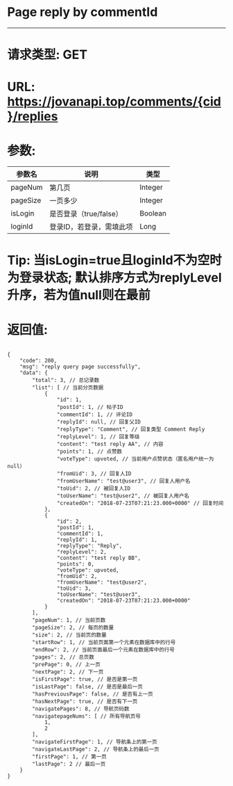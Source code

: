 # Page reply by commentId
---
# 请求类型: GET
# URL: https://jovanapi.top/comments/{cid}/replies
# 参数:
参数名 | 说明                   | 类型
----- |----------------------- | ----
pageNum | 第几页   | Integer
pageSize  | 一页多少        | Integer
isLogin   | 是否登录（true/false） | Boolean
loginId   | 登录ID，若登录，需填此项 | Long
# Tip: 当isLogin=true且loginId不为空时为登录状态; 默认排序方式为replyLevel升序，若为值null则在最前
# 返回值:
<pre><code>
{
    "code": 200,
    "msg": "reply query page successfully",
    "data": {
        "total": 3, // 总记录数
        "list": [ // 当前分页数据
            {
                "id": 1,
                "postId": 1, // 帖子ID
                "commentId": 1, // 评论ID
                "replyId": null, // 回复父ID
                "replyType": "Comment", // 回复类型 Comment Reply
                "replyLevel": 1, // 回复等级
                "content": "test reply AA", // 内容
                "points": 1, // 点赞数
                "voteType": upvoted, // 当前用户点赞状态（匿名用户统一为null）
                "fromUid": 3, // 回复人ID
                "fromUserName": "test@user3", // 回复人用户名
                "toUid": 2, // 被回复人ID
                "toUserName": "test@user2", // 被回复人用户名
                "createdOn": "2018-07-23T07:21:23.000+0000" // 回复时间
            },
            {
                "id": 2,
                "postId": 1,
                "commentId": 1,
                "replyId": 1,
                "replyType": "Reply",
                "replyLevel": 2,
                "content": "test reply BB",
                "points": 0,
                "voteType": upvoted,
                "fromUid": 2,
                "fromUserName": "test@user2",
                "toUid": 3,
                "toUserName": "test@user3",
                "createdOn": "2018-07-23T07:21:23.000+0000"
            }
        ],
        "pageNum": 1, // 当前页数
        "pageSize": 2, // 每页的数量
        "size": 2, // 当前页的数量
        "startRow": 1, // 当前页面第一个元素在数据库中的行号
        "endRow": 2, // 当前页面最后一个元素在数据库中的行号
        "pages": 2, // 总页数
        "prePage": 0, // 上一页
        "nextPage": 2, // 下一页
        "isFirstPage": true, // 是否是第一页
        "isLastPage": false, // 是否是最后一页
        "hasPreviousPage": false, // 是否有上一页
        "hasNextPage": true, // 是否有下一页
        "navigatePages": 8, // 导航页码数
        "navigatepageNums": [ // 所有导航页号
            1,
            2
        ],
        "navigateFirstPage": 1, // 导航条上的第一页
        "navigateLastPage": 2, // 导航条上的最后一页
        "firstPage": 1, // 第一页
        "lastPage": 2 // 最后一页
    }
}
</code></pre>
